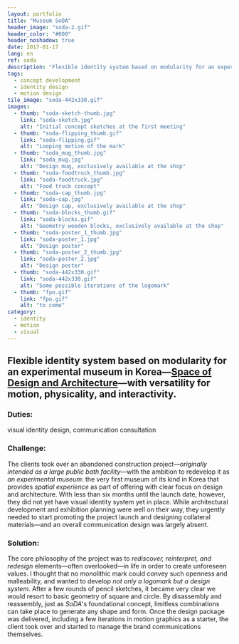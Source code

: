 ```yaml
---
layout: portfolio
title: "Museum SoDA"
header_image: "soda-2.gif"
header_color: "#000"
header_noshadow: true
date: 2017-01-17
lang: en
ref: soda
description: "Flexible identity system based on modularity for an experimental museum in Korea&mdash;<em>Space of Design and Architecture</em>&mdash;with versatility for motion, physicality, and interactivity."
tags:
  - concept development
  - identity design
  - motion design
tile_image: "soda-442x330.gif"
images:
  - thumb: "soda-sketch-thumb.jpg"
    link: "soda-sketch.jpg"
    alt: "Initial concept sketches at the first meeting"
  - thumb: "soda-flipping_thumb.gif"
    link: "soda-flipping.gif"
    alt: "Looping motion of the mark"
  - thumb: "soda_mug_thumb.jpg"
    link: "soda_mug.jpg"
    alt: "Design mug, exclusively available at the shop"
  - thumb: "soda-foodtruck_thumb.jpg"
    link: "soda-foodtruck.jpg"
    alt: "Food truck concept"
  - thumb: "soda-cap_thumb.jpg"
    link: "soda-cap.jpg"
    alt: "Design cap, exclusively available at the shop"
  - thumb: "soda-blocks_thumb.gif"
    link: "soda-blocks.gif"
    alt: "Geometry wooden blocks, exclusively available at the shop"
  - thumb: "soda-poster_1_thumb.jpg"
    link: "soda-poster_1.jpg"
    alt: "Design poster"
  - thumb: "soda-poster_2_thumb.jpg"
    link: "soda-poster_2.jpg"
    alt: "Design poster"
  - thumb: "soda-442x330.gif"
    link: "soda-442x330.gif"
    alt: "Some possible iterations of the logomark"
  - thumb: "fpo.gif"
    link: "fpo.gif"
    alt: "to come"
category:
  - identity
  - motion
  - visual
---
```

<section class="project-summary">
  <h1>Flexible identity system based on modularity for an experimental museum in Korea&mdash;<span style="font-style: normal;"><a href="http://museumsoda.org/" target="_blank">Space of Design and Architecture</a></span>&mdash;with versatility for motion, physicality, and interactivity.</h1>
  <section class="info">
    <h3>Duties:</h3>
    <p>visual identity design, communication consultation</p>
  </section>
  <section class="info">
    <h3>Challenge:</h3>
    <p>The clients took over an abandoned construction project&mdash;<em>originally intended as a large public bath facility</em>&mdash;with the ambition to redevelop it as <em>an experimental museum</em>: the very first museum of its kind in Korea that provides <em>spatial experience</em> as part of offering with clear focus on design and architecture. With less than six months until the launch date, however, they did not yet have visual identity system yet in place. While architectural development and exhibition planning were well on their way, they urgently needed to start promoting the project launch and designing collateral materials&mdash;and an overall communication design was largely absent.
    </p>
  </section>
  <section class="info">
    <h3>Solution:</h3>
    <p>The core philosophy of the project was to <em>rediscover, reinterpret, and redesign</em> elements&mdash;often overlooked&mdash;in life in order to create unforeseen values. I thought that no monolithic mark could convey such openness and malleability, and wanted to develop <em>not only a logomark but a design system</em>. After a few rounds of pencil sketches, it became very clear we would resort to basic geometry of square and circle. By disassembly and reassembly, just as <em>SoDA</em>'s foundational concept, limitless combinations can take place to generate any shape and form. Once the design package was delivered, including a few iterations in motion graphics as a starter, the client took over and started to manage the brand communications themselves.
    </p>
  </section>
</section>
